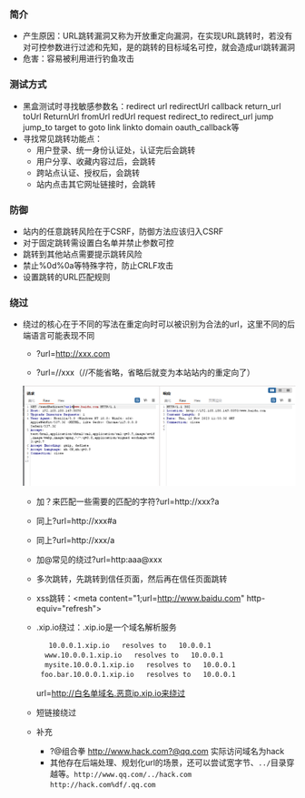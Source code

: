 ### 简介

* 产生原因：URL跳转漏洞又称为开放重定向漏洞，在实现URL跳转时，若没有对可控参数进行过滤和先知，是的跳转的目标域名可控，就会造成url跳转漏洞
* 危害：容易被利用进行钓鱼攻击

### 测试方式

* 黑盒测试时寻找敏感参数名：redirect url redirectUrl callback return_url toUrl ReturnUrl fromUrl redUrl request redirect_to redirect_url jump jump_to target to goto link linkto domain oauth_callback等
* 寻找常见跳转功能点：
  * 用户登录、统一身份认证处，认证完后会跳转
  * 用户分享、收藏内容过后，会跳转
  * 跨站点认证、授权后，会跳转
  * 站内点击其它网址链接时，会跳转

### 防御

* 站内的任意跳转风险在于CSRF，防御方法应该归入CSRF
* 对于固定跳转需设置白名单并禁止参数可控
* 跳转到其他站点需要提示跳转风险
* 禁止%0d%0a等特殊字符，防止CRLF攻击
* 设置跳转的URL匹配规则

### 绕过

* 绕过的核心在于不同的写法在重定向时可以被识别为合法的url，这里不同的后端语言可能表现不同
  
  * ?url=http://xxx.com
  
  * ?url=//xxx（//不能省略，省略后就变为本站站内的重定向了）
  
  ![image-20231116195644022](.\images\image-20231116195644022.png)
  
  * 加？来匹配一些需要的匹配的字符?url=http://xxx?a
  
  * 同上?url=http://xxx#a
  
  * 同上?url=http://xxx/a
  
  * 加@常见的绕过?url=http:aaa@xxx
  
  * 多次跳转，先跳转到信任页面，然后再在信任页面跳转
  
  * xss跳转：\<meta content="1;url=http://www.baidu.com" http-equiv="refresh"\>
  
  * .xip.io绕过：.xip.io是一个域名解析服务
    
    ```txt
       10.0.0.1.xip.io   resolves to   10.0.0.1
      www.10.0.0.1.xip.io   resolves to   10.0.0.1
      mysite.10.0.0.1.xip.io   resolves to   10.0.0.1
     foo.bar.10.0.0.1.xip.io   resolves to   10.0.0.1
    ```
    
     url=http://白名单域名.恶意ip.xip.io来绕过
  
  * 短链接绕过
  
  * 补充
  
    * ?@组合拳    http://www.hack.com?@qq.com 实际访问域名为hack
    * 其他存在后端处理、规划化url的场景，还可以尝试宽字节、`../`目录穿越等。`http://www.qq.com/../hack.com` `http://hack.com%df/.qq.com`
  